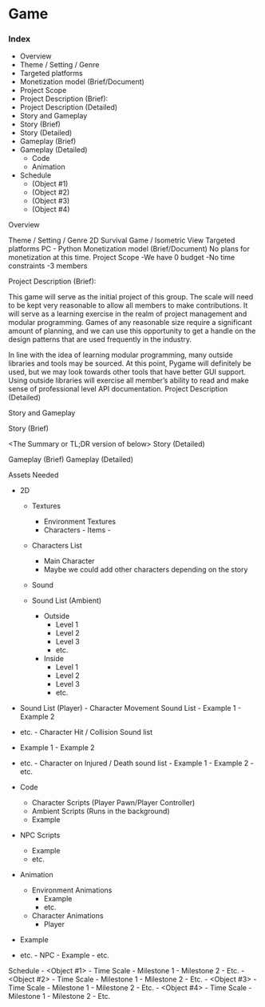 # Game

### Index

- Overview
- Theme / Setting / Genre
- Targeted platforms
- Monetization model (Brief/Document)
- Project Scope
- Project Description (Brief):
- Project Description (Detailed)
- Story and Gameplay
- Story (Brief)
- Story (Detailed)
- Gameplay (Brief)
- Gameplay (Detailed)
	- Code
	- Animation
- Schedule
	- (Object #1)
	- (Object #2)
	- (Object #3)
	- (Object #4)

Overview

Theme / Setting / Genre
	2D Survival Game / Isometric View
Targeted platforms
	PC - Python
Monetization model (Brief/Document)
	No plans for monetization at this time.
Project Scope 
	-We have 0 budget
	-No time constraints
	-3 members


Project Description (Brief):

This game will serve as the initial project of this group. The scale will need to be kept very reasonable to allow all members to make contributions. It will serve as a learning exercise in the realm of project management and modular programming. Games of any reasonable size require a significant amount of planning, and we can use this opportunity to get a handle on the design patterns that are used frequently in the industry.

In line with the idea of learning modular programming, many outside libraries and tools may be sourced. At this point, Pygame will definitely be used, but we may look towards other tools that have better GUI support. Using outside libraries will exercise all member’s ability to read and make sense of professional level API documentation.
Project Description (Detailed)

<Four Paragraphs or more If needs be>
<No more than six paragraphs>


Story and Gameplay

Story (Brief)

<The Summary or TL;DR version of below>
Story (Detailed)

<Go into as much detail as needs be>
<Spare no detail>
<Use Mind Mapping software to get your point across>

Gameplay (Brief)
<The Summary version of below>
Gameplay (Detailed)
<Go into as much detail as needs be>
<Spare no detail>
<Combine this with the game mechanics section above>

Assets Needed
- 2D
	- Textures
		- Environment Textures
		- Characters
                  - Items
                  - 
	- Characters List
		- Main Character
		- Maybe we could add other characters depending on the story
		
	- Sound
	- Sound List (Ambient)
		- Outside
			- Level 1
			- Level 2 
			- Level 3
			- etc.
		- Inside
			- Level 1
			- Level 2
			- Level 3
			- etc.


- Sound List (Player)
		- Character Movement Sound List
			- Example 1
			- Example 2
- etc. 
		- Character Hit / Collision Sound list
- Example 1
			- Example 2
- etc.
		- Character on Injured / Death sound list
			- Example 1
			- Example 2
			- etc.

- Code
	- Character Scripts (Player Pawn/Player Controller)
	- Ambient Scripts (Runs in the background)
	- Example
- NPC Scripts
	- Example
	- etc.
- Animation
	- Environment Animations 
		- Example
		- etc.
	- Character Animations 
		- Player
- Example 
- etc.
		- NPC
			- Example
			- etc.


Schedule
	- <Object #1>
		- Time Scale
			- Milestone 1
			- Milestone 2
			- Etc.
	- <Object #2>
		- Time Scale
			- Milestone 1
			- Milestone 2
			- Etc.
	- <Object #3>
		- Time Scale
			- Milestone 1
			- Milestone 2
			- Etc.
	- <Object #4>
		- Time Scale
			- Milestone 1
			- Milestone 2
			- Etc.

    
